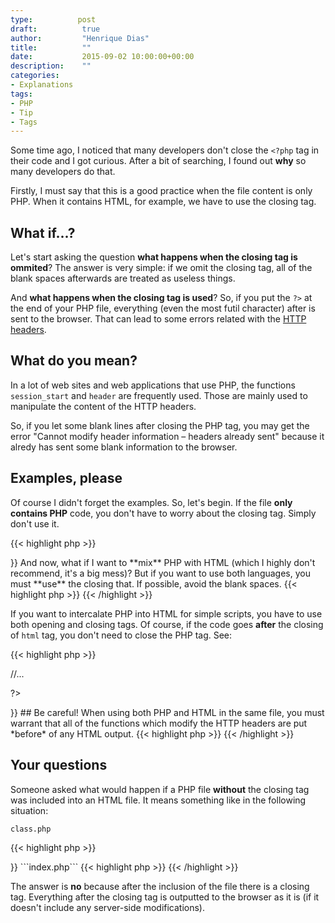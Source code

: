 ```yaml
---
type:          post
draft:          true
author:         "Henrique Dias"
title:          ""
date:           2015-09-02 10:00:00+00:00
description:    ""
categories:
- Explanations
tags:
- PHP
- Tip
- Tags
---
```


Some time ago, I noticed that many developers don't close the ```<?php``` tag in their code and I got curious. After a bit of searching, I found out **why** so many developers do that.

Firstly, I must say that this is a good practice when the file content is only PHP. When it contains HTML, for example, we have to use the closing tag.

## What if...?

Let's start asking the question **what happens when the closing tag is ommited**? The answer is very simple: if we omit the closing tag, all of the blank spaces afterwards are treated as useless things.

And **what happens when the closing tag is used**? So, if you put the ```?>``` at the end of your PHP file, everything (even the most futil character) after is sent to the browser. That can lead to some errors related with the [HTTP headers](https://developer.mozilla.org/en-US/docs/Web/HTTP/Headers).

## What do you mean?

In a lot of web sites and web applications that use PHP, the functions ```session_start``` and ```header``` are frequently used. Those are mainly used to manipulate the content of the HTTP headers.

So, if you let some blank lines after closing the PHP tag, you may get the error "Cannot modify header information – headers already sent" because it alredy has sent some blank information to the browser.

## Examples, please

Of course I didn't forget the examples. So, let's begin. If the file **only contains PHP** code, you don't have to worry about the closing tag. Simply don't use it.

{{< highlight php >}}
<?php

$myString = 'MyString';
$myArr = [0, 'item', $myString];

function my_function {
  //...
}
{{< /highlight >}}

And now, what if I want to **mix** PHP with HTML (which I highly don't recommend, it's a big mess)? But if you want to use both languages, you must **use** the closing that. If possible, avoid the blank spaces.

{{< highlight php >}}
<?php

//...PHP code

?><html>
  <head>

  </head>
  <body>

  </body>
</html>
{{< /highlight >}}

If you want to intercalate PHP into HTML for simple scripts, you have to use both opening and closing tags. Of course, if the code goes **after** the closing of ```html``` tag, you don't need to close the PHP tag. See:

{{< highlight php >}}
<div>
  <?php

  //...

  ?>
</div>
<p> <?php echo $myVar; ?> </p>
</body>
</html>

<?php
// no need to close here
{{< /highlight >}}

## Be careful!

When using both PHP and HTML in the same file, you must warrant that all of the functions which modify the HTTP headers are put *before* of any HTML output.

{{< highlight php >}}
<?php session_start(); ?>
<html>
  <!-- No error will be generated  -->
</html>
{{< /highlight >}}

## Your questions

Someone asked what would happen if a PHP file **without** the closing tag was included into an HTML file. It means something like in the following situation:

```class.php```

{{< highlight php >}}
<?php

$foo = "bar";

function MyFunc() {
  //...
}
{{< /highlight >}}

```index.php```

{{< highlight php >}}
<?php

include 'class.php'; // or require

?>

<html>
  <!-- ... -->
</html>
{{< /highlight >}}

The answer is **no** because after the inclusion of the file there is a closing tag. Everything after the closing tag is outputted to the browser as it is (if it doesn't include any server-side modifications). 

